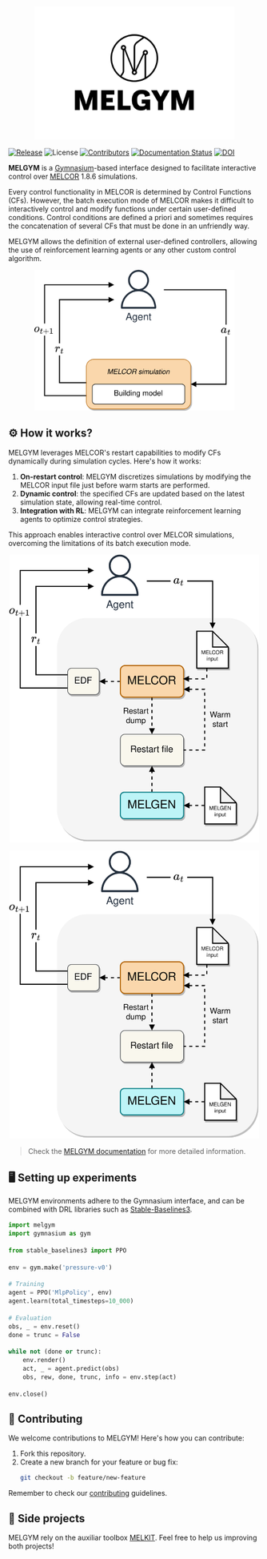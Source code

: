<p align="center">
    <img src="./docs/source/_static/images/logo.png" alt="logo" width="400"/>
</p>

[![Release](https://badgen.net/github/release/manjavacas/melgym)]()
![License](https://img.shields.io/badge/license-GPLv3-blue)
[![Contributors](https://badgen.net/github/contributors/manjavacas/melgym)]() 
[![Documentation Status](https://readthedocs.org/projects/melgym/badge/?version=latest)](https://melgym.readthedocs.io/en/latest/?badge=latest)
[![DOI](https://zenodo.org/badge/621343688.svg)](https://doi.org/10.5281/zenodo.13885984)


**MELGYM** is a [Gymnasium](https://github.com/Farama-Foundation/Gymnasium)-based interface designed to facilitate interactive control over [MELCOR](https://melcor.sandia.gov/) 1.8.6 simulations.

Every control functionality in MELCOR is determined by Control Functions (CFs). However, the batch execution mode of MELCOR makes it difficult to interactively control and modify functions under certain user-defined conditions. Control conditions are defined a priori and sometimes requires the concatenation of several CFs that must be done in an unfriendly way.

MELGYM allows the definition of external user-defined controllers, allowing the use of reinforcement learning agents or any other custom control algorithm.

<p align="center">
    <img src="./docs/source/_static/images/mdp-simp.png" alt="mdp" width="400"/>
</p>

## ⚙️ How it works?

MELGYM leverages MELCOR's restart capabilities to modify CFs dynamically during simulation cycles. Here's how it works:

1. **On-restart control**: MELGYM discretizes simulations by modifying the MELCOR input file just before warm starts are performed.
2. **Dynamic control**: the specified CFs are updated based on the latest simulation state, allowing real-time control.
3. **Integration with RL**: MELGYM can integrate reinforcement learning agents to optimize control strategies.

This approach enables interactive control over MELCOR simulations, overcoming the limitations of its batch execution mode.

<p align="center">
    <img src="./docs/source/_static/images/mdp.png" alt="mpd-2" width="500"/>
</p>

<p align="center">
    <img src="./docs/source/_static/images/mdp.png" alt="mpd-2" width="500"/>
</p>

> Check the [MELGYM documentation](https://melgym.readthedocs.io/) for more detailed information.

## 🖥️ Setting up experiments

MELGYM environments adhere to the Gymnasium interface, and can be combined with DRL libraries such as [Stable-Baselines3](https://stable-baselines3.readthedocs.io/en/master/).

```python
import melgym
import gymnasium as gym

from stable_baselines3 import PPO

env = gym.make('pressure-v0')

# Training
agent = PPO('MlpPolicy', env)
agent.learn(total_timesteps=10_000)

# Evaluation
obs, _ = env.reset()
done = trunc = False

while not (done or trunc):
    env.render()
    act, _ = agent.predict(obs)
    obs, rew, done, trunc, info = env.step(act)      

env.close()
```

## 🚀 Contributing

We welcome contributions to MELGYM! Here's how you can contribute:

1. Fork this repository.
2. Create a new branch for your feature or bug fix:
   ```bash
   git checkout -b feature/new-feature
   ```

Remember to check our [contributing](./CONTRIBUTING.md) guidelines.

## 🧰 Side projects

MELGYM rely on the auxiliar toolbox [MELKIT](https://github.com/manjavacas/melkit/). Feel free to help us improving both projects!

